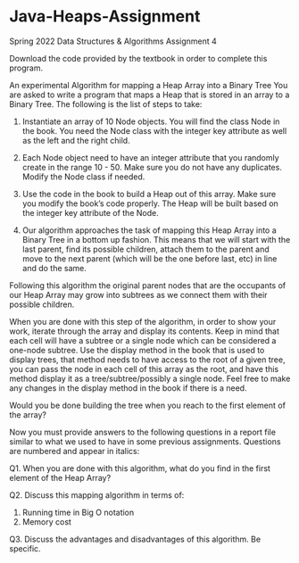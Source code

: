 # Java-Heaps-Assignment
Spring 2022 Data Structures &amp; Algorithms Assignment 4

Download the code provided by the textbook in order to complete this program.


An experimental Algorithm for mapping a Heap Array into a Binary Tree
You are asked to write a program that maps a Heap that is stored in an array to a Binary Tree.
The following is the list of steps to take:

1. Instantiate an array of 10 Node objects. You will find the class Node in the book. You
need the Node class with the integer key attribute as well as the left and the right child.

2. Each Node object need to have an integer attribute that you randomly create in the range
10 - 50. Make sure you do not have any duplicates. Modify the Node class if needed.

3. Use the code in the book to build a Heap out of this array. Make sure you modify the
book’s code properly. The Heap will be built based on the integer key attribute of the Node.

4. Our algorithm approaches the task of mapping this Heap Array into a Binary Tree in a
bottom up fashion. This means that we will start with the last parent, find its possible children,
attach them to the parent and move to the next parent (which will be the one before last, etc)
in line and do the same.

Following this algorithm the original parent nodes that are the occupants of our Heap Array may
grow into subtrees as we connect them with their possible children.

When you are done with this step of the algorithm, in order to show your work, iterate through
the array and display its contents. Keep in mind that each cell will have a subtree or a single node
which can be considered a one-node subtree. Use the display method in the book that is used to
display trees, that method needs to have access to the root of a given tree, you can pass the node
in each cell of this array as the root, and have this method display it as a tree/subtree/possibly a
single node. Feel free to make any changes in the display method in the book if there is a need.

Would you be done building the tree when you reach to the first element of the array?

Now you must provide answers to the following questions in a report file similar to what we
used to have in some previous assignments. Questions are numbered and appear in italics:

Q1. When you are done with this algorithm, what do you find in the first element of the Heap
Array?

Q2. Discuss this mapping algorithm in terms of:
1. Running time in Big O notation
2. Memory cost

Q3. Discuss the advantages and disadvantages of this algorithm. Be specific. 
